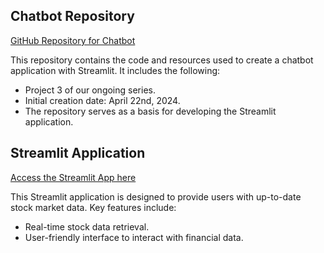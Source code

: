 ## Chatbot Repository

[GitHub Repository for Chatbot](https://github.com/bmckimmy/demo)

This repository contains the code and resources used to create a chatbot application with Streamlit. It includes the following:

- Project 3 of our ongoing series.
- Initial creation date: April 22nd, 2024.
- The repository serves as a basis for developing the Streamlit application.

## Streamlit Application

[Access the Streamlit App here](https://e42ahokzontvlp74j4vruc.streamlit.app/)

This Streamlit application is designed to provide users with up-to-date stock market data. Key features include:

- Real-time stock data retrieval.
- User-friendly interface to interact with financial data.

